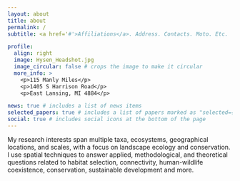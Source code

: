 ```yaml
---
layout: about
title: about
permalink: /
subtitle: <a href='#'>Affiliations</a>. Address. Contacts. Moto. Etc.

profile:
  align: right
  image: Hysen_Headshot.jpg
  image_circular: false # crops the image to make it circular
  more_info: >
    <p>115 Manly Miles</p>
    <p>1405 S Harrison Road</p>
    <p>East Lansing, MI 4884</p>

news: true # includes a list of news items
selected_papers: true # includes a list of papers marked as "selected={true}"
social: true # includes social icons at the bottom of the page
---
```


My research interests span multiple taxa, ecosystems, geographical locations, and scales, with a focus on landscape ecology and conservation. I use spatial techniques to answer applied, methodological, and theoretical questions related to habitat selection, connectivity, human-wildlife coexistence, conservation, sustainable development and more.

